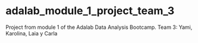 # adalab_module_1_project_team_3
Project from module 1 of the Adalab Data Analysis Bootcamp. Team 3: Yami, Karolina, Laia y Carla
